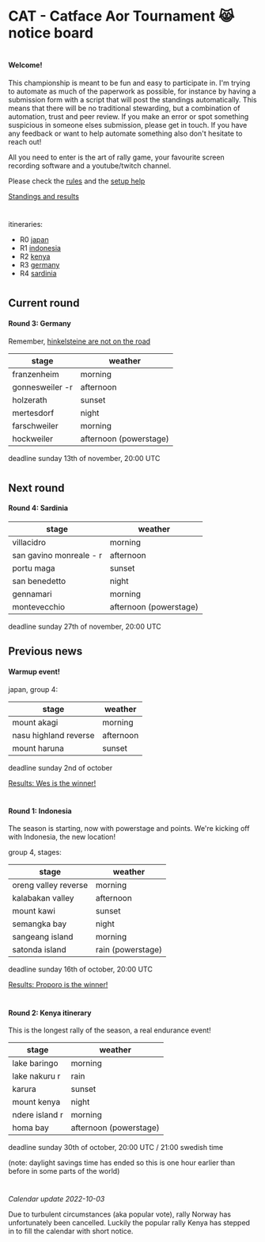 # CAT - Catface Aor Tournament 😹 notice board

#

#### Welcome!

This championship is meant to be fun and easy to participate in. I'm trying to automate as much of the paperwork as possible, for instance by having a submission form with a script that will post the standings automatically. This means that there will be no traditional stewarding, but a combination of automation, trust and peer review. If you make an error or spot something suspicious in someone elses submission, please get in touch. If you have any feedback or want to help automate something also don't hesitate to reach out!

All you need to enter is the art of rally game, your favourite screen recording software and a youtube/twitch channel.

Please check the [rules](https://github.com/xlsrln/cat/blob/main/cat_rules.md) and the [setup help](https://github.com/xlsrln/cat/blob/main/setup_help.md)

[Standings and results](https://github.com/xlsrln/cat/blob/main/results.md)

#

itineraries:
- R0 [japan](https://github.com/xlsrln/cat/blob/main/news.md#warmup-event)
- R1 [indonesia](https://github.com/xlsrln/cat/blob/main/news.md#round-1-indonesia)
- R2 [kenya](https://github.com/xlsrln/cat/blob/main/news.md#round-2-kenya-itinerary)
- R3 [germany](https://github.com/xlsrln/cat/blob/main/news.md#round-3-germany)
- R4 [sardinia](https://github.com/xlsrln/cat/blob/main/news.md#round-4-sardinia)

#

## Current round

#### Round 3: Germany

Remember, [hinkelsteine are not on the road](https://www.youtube.com/watch?v=wBDdSAGSxxk)


| stage          | weather   |
| --------------- | --------- |
| franzenheim     | morning   |
| gonnesweiler -r | afternoon |
| holzerath       | sunset    |
| mertesdorf      | night     |
| farschweiler    | morning   |
| hockweiler      | afternoon (powerstage)  |

deadline sunday 13th of november, 20:00 UTC 

#

## Next round

#### Round 4: Sardinia

| stage                    | weather                |
| ----------------------- | ---------------------- |
| villacidro              | morning                |
| san gavino monreale - r  | afternoon              |
| portu maga              | sunset                 |
| san benedetto           | night                  |
| gennamari               | morning                |
| montevecchio            | afternoon (powerstage) |

deadline sunday 27th of november, 20:00 UTC



## Previous news

#### Warmup event!

japan, group 4:

| stage                 | weather             |
|-----------------------|---------------------|
| mount akagi           | morning             |
| nasu highland reverse | afternoon           |
| mount haruna          | sunset              |

deadline sunday 2nd of october

[Results: Wes is the winner!](https://github.com/xlsrln/cat/blob/main/results.md#r0-japan-asphalt-rally-warmup-event)

#

#### Round 1: Indonesia 

The season is starting, now with powerstage and points. We're kicking off with Indonesia, the new location!

group 4, stages:

| stage                | weather           |
|----------------------|-------------------|
| oreng valley reverse | morning           |
| kalabakan valley     | afternoon         |
| mount kawi           | sunset            |
| semangka bay         | night             |
| sangeang island      | morning           |
| satonda island       | rain (powerstage) |

deadline sunday 16th of october, 20:00 UTC

[Results: Proporo is the winner!](https://github.com/xlsrln/cat/blob/main/results.md#r1-indonesia)

#

#### Round 2: Kenya itinerary

This is the longest rally of the season, a real endurance event!

| stage          | weather   |
| -------------- | --------- |
| lake baringo   | morning   |
| lake nakuru r  | rain      |
| karura         | sunset    |
| mount kenya    | night     |
| ndere island r | morning   |
| homa bay       | afternoon (powerstage) |

deadline sunday 30th of october, 20:00 UTC / 21:00 swedish time

(note: daylight savings time has ended so this is one hour earlier than before in some parts of the world)

#

_Calendar update 2022-10-03_

Due to turbulent circumstances (aka popular vote), rally Norway has unfortunately been cancelled. Luckily the popular rally Kenya has stepped in to fill the calendar with short notice. 

#



